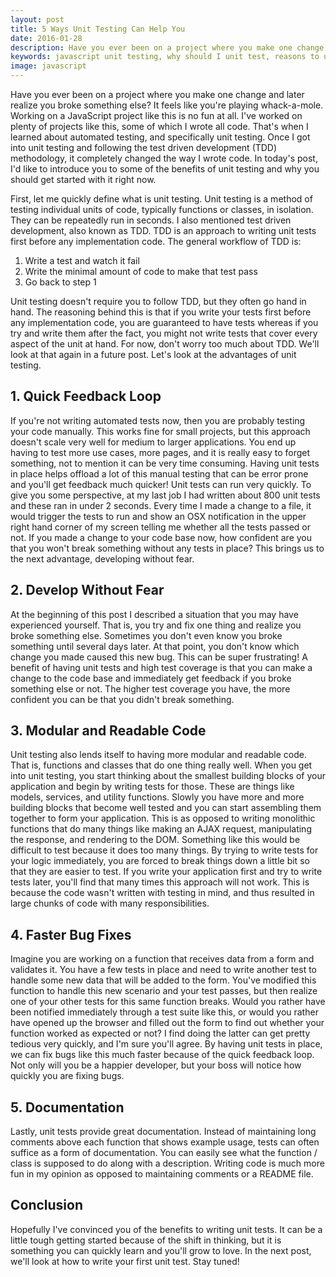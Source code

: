 ```yaml
---
layout: post
title: 5 Ways Unit Testing Can Help You
date: 2016-01-28
description: Have you ever been on a project where you make one change and later realize you broke something else? It feels like you're playing whack-a-mole. In today's post, I'd like to introduce you to some of the benefits of unit testing and why you should get started with it right now.
keywords: javascript unit testing, why should I unit test, reasons to unit test, mocha, karma, jasmine, chai
image: javascript
---
```


Have you ever been on a project where you make one change and later realize you broke something else? It feels like you're playing whack-a-mole. Working on a JavaScript project like this is no fun at all. I've worked on plenty of projects like this, some of which I wrote all code. That's when I learned about automated testing, and specifically unit testing. Once I got into unit testing and following the test driven development (TDD) methodology, it completely changed the way I wrote code. In today's post, I'd like to introduce you to some of the benefits of unit testing and why you should get started with it right now.

First, let me quickly define what is unit testing. Unit testing is a method of testing individual units of code, typically functions or classes, in isolation. They can be repeatedly run in seconds. I also mentioned test driven development, also known as TDD. TDD is an approach to writing unit tests first before any implementation code. The general workflow of TDD is:

1. Write a test and watch it fail
2. Write the minimal amount of code to make that test pass
3. Go back to step 1

Unit testing doesn't require you to follow TDD, but they often go hand in hand. The reasoning behind this is that if you write your tests first before any implementation code, you are guaranteed to have tests whereas if you try and write them after the fact, you might not write tests that cover every aspect of the unit at hand. For now, don't worry too much about TDD. We'll look at that again in a future post. Let's look at the advantages of unit testing.

## 1. Quick Feedback Loop

If you're not writing automated tests now, then you are probably testing your code manually. This works fine for small projects, but this approach doesn't scale very well for medium to larger applications. You end up having to test more use cases, more pages, and it is really easy to forget something, not to mention it can be very time consuming. Having unit tests in place helps offload a lot of this manual testing that can be error prone and you'll get feedback much quicker! Unit tests can run very quickly. To give you some perspective, at my last job I had written about 800 unit tests and these ran in under 2 seconds. Every time I made a change to a file, it would trigger the tests to run and show an OSX notification in the upper right hand corner of my screen telling me whether all the tests passed or not. If you made a change to your code base now, how confident are you that you won't break something without any tests in place? This brings us to the next advantage, developing without fear.

## 2. Develop Without Fear

At the beginning of this post I described a situation that you may have experienced yourself. That is, you try and fix one thing and realize you broke something else. Sometimes you don't even know you broke something until several days later. At that point, you don't know which change you made caused this new bug. This can be super frustrating! A benefit of having unit tests and high test coverage is that you can make a change to the code base and immediately get feedback if you broke something else or not. The higher test coverage you have, the more confident you can be that you didn't break something.

## 3. Modular and Readable Code

Unit testing also lends itself to having more modular and readable code. That is, functions and classes that do one thing really well. When you get into unit testing, you start thinking about the smallest building blocks of your application and begin by writing tests for those. These are things like models, services, and utility functions. Slowly you have more and more building blocks that become well tested and you can start assembling them together to form your application. This is as opposed to writing monolithic functions that do many things like making an AJAX request, manipulating the response, and rendering to the DOM. Something like this would be difficult to test because it does too many things. By trying to write tests for your logic immediately, you are forced to break things down a little bit so that they are easier to test. If you write your application first and try to write tests later, you'll find that many times this approach will not work. This is because the code wasn't written with testing in mind, and thus resulted in large chunks of code with many responsibilities.

## 4. Faster Bug Fixes

Imagine you are working on a function that receives data from a form and validates it. You have a few tests in place and need to write another test to handle some new data that will be added to the form. You've modified this function to handle this new scenario and your test passes, but then realize one of your other tests for this same function breaks. Would you rather have been notified immediately through a test suite like this, or would you rather have opened up the browser and filled out the form to find out whether your function worked as expected or not? I find doing the latter can get pretty tedious very quickly, and I'm sure you'll agree. By having unit tests in place, we can fix bugs like this much faster because of the quick feedback loop. Not only will you be a happier developer, but your boss will notice how quickly you are fixing bugs.

## 5. Documentation

Lastly, unit tests provide great documentation. Instead of maintaining long comments above each function that shows example usage, tests can often suffice as a form of documentation. You can easily see what the function / class is supposed to do along with a description. Writing code is much more fun in my opinion as opposed to maintaining comments or a README file.

## Conclusion

Hopefully I've convinced you of the benefits to writing unit tests. It can be a little tough getting started because of the shift in thinking, but it is something you can quickly learn and you'll grow to love. In the next post, we'll look at how to write your first unit test. Stay tuned!
